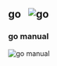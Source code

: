 ## go &nbsp;&nbsp;![go](https://progressbar-guibranco.vercel.app/8/?title=2/25)
### go manual
![go manual](https://progressbar-guibranco.vercel.app/8/?title=2/25)
